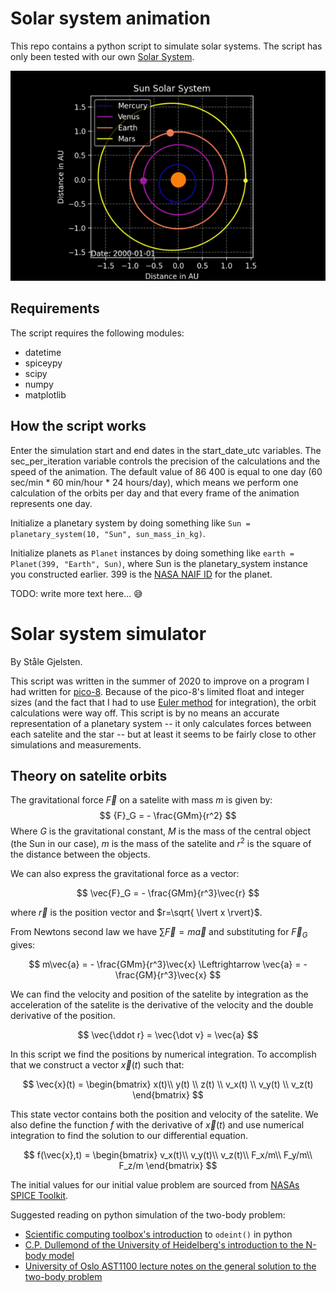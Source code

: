 # Solar system animation

This repo contains a python script to simulate solar systems. The script has only been tested with our own [Solar System](https://en.wikipedia.org/wiki/Solar_System).

![Solar system animation example](solarsystem-sim-example.gif)

## Requirements

The script requires the following modules:

- datetime
- spiceypy
- scipy
- numpy
- matplotlib

## How the script works

Enter the simulation start and end dates in the start_date_utc variables. The sec_per_iteration variable controls the precision of the calculations and the speed of the animation. The default value of 86 400 is equal to one day (60 sec/min \* 60 min/hour \* 24 hours/day), which means we perform one calculation of the orbits per day and that every frame of the animation represents one day.

Initialize a planetary system by doing something like `Sun = planetary_system(10, "Sun", sun_mass_in_kg)`.

Initialize planets as `Planet` instances by doing something like `earth = Planet(399, "Earth", Sun)`, where Sun is the planetary_system instance you constructed earlier. 399 is the [NASA NAIF ID](https://naif.jpl.nasa.gov/pub/naif/toolkit_docs/FORTRAN/req/naif_ids.html) for the planet.

TODO: write more text here... 😅

# Solar system simulator

By Ståle Gjelsten.

This script was written in the summer of 2020 to improve on a program I had written for
[pico-8](https://www.lexaloffle.com/pico-8.php). Because of the pico-8's limited float and
integer sizes (and the fact that I had to use [Euler method](https://en.wikipedia.org/wiki/Euler_method) 
for integration), the orbit calculations were way off. This script is by no means an accurate representation
of a planetary system -- it only calculates forces between each satelite and the star -- but at least
it seems to be fairly close to other simulations and measurements.

## Theory on satelite orbits

The gravitational force $\vec{F}$ on a satelite with mass $m$ is given by:
$$ {F}_G = - \frac{GMm}{r^2} $$
Where $G$ is the gravitational constant, $M$ is the mass of the central object (the Sun in our case), 
$m$ is the mass of the satelite and $r^2$ is the square of the distance between the objects.

We can also express the gravitational force as a vector:

$$ \vec{F}_G = - \frac{GMm}{r^3}\vec{r} $$

where $\vec{r}$ is the position vector and $r=\sqrt{ \lvert x \rvert}$.

From Newtons second law we have $\sum{\vec{F}} = m\vec{a}$ and substituting for $\vec{F}_G$ gives:

$$ m\vec{a} = - \frac{GMm}{r^3}\vec{x} \Leftrightarrow \vec{a} = - \frac{GM}{r^3}\vec{x} $$

We can find the velocity and position of the satelite by integration as the acceleration of the satelite
is the derivative of the velocity and the double derivative of the position.

$$ \vec{\ddot r} = \vec{\dot v} = \vec{a} $$

In this script we find the positions by numerical integration. To accomplish that we construct a vector $\vec{x}(t)$ such that:

$$ \vec{x}(t) = \begin{bmatrix} x(t)\\ y(t) \\ z(t) \\ v_x(t) \\ v_y(t) \\ v_z(t) \end{bmatrix} $$

This state vector contains both the position and velocity of the satelite.
We also define the function $f$ with the derivative of $\vec{x}(t)$ and use numerical integration to find the solution
to our differential equation.

$$ f(\vec{x},t) = \begin{bmatrix} v_x(t)\\ v_y(t)\\ v_z(t)\\ F_x/m\\ F_y/m\\ F_z/m \end{bmatrix} $$

The initial values for our initial value problem are sourced from [NASAs SPICE Toolkit](https://naif.jpl.nasa.gov/naif/toolkit.html).

Suggested reading on python simulation of the two-body problem:

- [Scientific computing toolbox's introduction](https://faculty1.coloradocollege.edu/~sburns/toolbox/ODE_II.html) to 
`odeint()` in python
- [C.P. Dullemond of the University of Heidelberg's introduction to the N-body model](http://www.ita.uni-heidelberg.de/~dullemond/lectures/studtage_compastro_2018/Chapter_1.pdf)
- [University of Oslo AST1100 lecture notes on the general solution to the two-body problem](https://www.uio.no/studier/emner/matnat/astro/AST1100/h13/undervisningsmateriale/ast1100-fullstendig.pdf)
